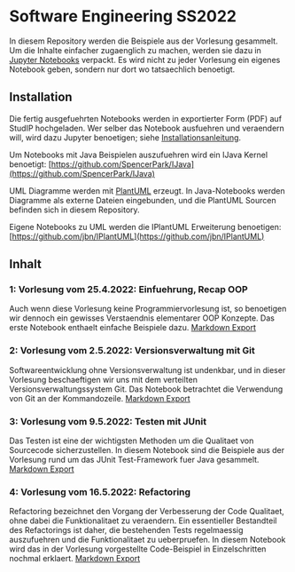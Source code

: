 # Software Engineering SS2022

In diesem Repository werden die Beispiele aus der Vorlesung gesammelt. Um
die Inhalte einfacher zugaenglich zu machen, werden sie dazu in [Jupyter
Notebooks](https://jupyter.org/) verpackt. Es wird nicht zu jeder Vorlesung
ein eigenes Notebook geben, sondern nur dort wo tatsaechlich benoetigt.


## Installation

Die fertig ausgefuehrten Notebooks werden in exportierter Form (PDF) auf
StudIP hochgeladen. Wer selber das Notebook ausfuehren und veraendern will,
wird dazu Jupyter benoetigen; siehe
[Installationsanleitung](https://jupyter.org/install).

Um Notebooks mit Java Beispielen auszufuehren wird ein IJava Kernel
benoetigt: [https://github.com/SpencerPark/IJava](https://github.com/SpencerPark/IJava)

UML Diagramme werden mit [PlantUML](https://plantuml.com/) erzeugt. In
Java-Notebooks werden Diagramme als externe Dateien eingebunden, und die
PlantUML Sourcen befinden sich in diesem Repository.

Eigene Notebooks zu UML werden die IPlantUML Erweiterung benoetigen:
[https://github.com/jbn/IPlantUML](https://github.com/jbn/IPlantUML)


## Inhalt

### 1: Vorlesung vom 25.4.2022: Einfuehrung, Recap OOP

Auch wenn diese Vorlesung keine Programmiervorlesung ist, so benoetigen wir
dennoch ein gewisses Verstaendnis elementarer OOP Konzepte. Das erste Notebook
enthaelt einfache Beispiele dazu. [Markdown Export](rendered/1%20Einführung%20in%20OOP.md)


### 2: Vorlesung vom 2.5.2022: Versionsverwaltung mit Git

Softwareentwicklung ohne Versionsverwaltung ist undenkbar, und in dieser 
Vorlesung beschaeftigen wir uns mit dem verteilten Versionsverwaltungssystem
Git. Das Notebook betrachtet die Verwendung von Git an der Kommandozeile. [Markdown Export](rendered/2%20Versionskontrolle.md)


### 3: Vorlesung vom 9.5.2022: Testen mit JUnit

Das Testen ist eine der wichtigsten Methoden um die Qualitaet von Sourcecode
sicherzustellen. In diesem Notebook sind die Beispiele aus der Vorlesung
rund um das JUnit Test-Framework fuer Java gesammelt. [Markdown Export](rendered/3%20Testen.md)

### 4: Vorlesung vom 16.5.2022: Refactoring

Refactoring bezeichnet den Vorgang der Verbesserung der Code Qualitaet, ohne
dabei die Funktionalitaet zu veraendern. Ein essentieller Bestandteil des
Refactorings ist daher, die bestehenden Tests regelmaessig auszufuehren und
die Funktionalitaet zu ueberpruefen. In diesem Notebook wird das in der
Vorlesung vorgestellte Code-Beispiel in Einzelschritten nochmal erklaert.
[Markdown Export](rendered/4%20Refactoring.md)